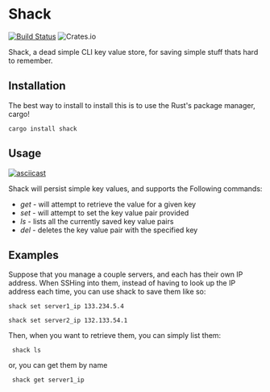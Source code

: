# Shack 

[![Build Status](https://travis-ci.org/saresend/shack.svg?branch=master)](https://travis-ci.org/saresend/shack)
![Crates.io](https://img.shields.io/crates/v/shack.svg)



Shack, a dead simple CLI key value store, for saving simple stuff thats hard to remember. 


## Installation 

The best way to install to install this is to use the Rust's package manager, cargo! 

<code>cargo install shack</code>


## Usage 

[![asciicast](https://asciinema.org/a/cZHrSyoKerYPQeMeQFnNck1VO.png)](https://asciinema.org/a/cZHrSyoKerYPQeMeQFnNck1VO)



Shack will persist simple key values, and supports the Following commands: 

* *get* - will attempt to retrieve the value for a given key 
* *set* - will attempt to set the key value pair provided 
* *ls* - lists all the currently saved key value pairs 
* *del* - deletes the key value pair with the specified key


## Examples 

Suppose that you manage a couple servers, and each has their own IP address. When SSHing into them, instead of having to look up the IP address each time, you can use shack to save them like so: 

<code>shack set server1_ip 133.234.5.4</code>

<code>shack set server2_ip 132.133.54.1</code>

Then, when you want to retrieve them, you can simply list them: 

<code> shack ls </code>

or, you can get them by name 

<code> shack get server1_ip </code>






